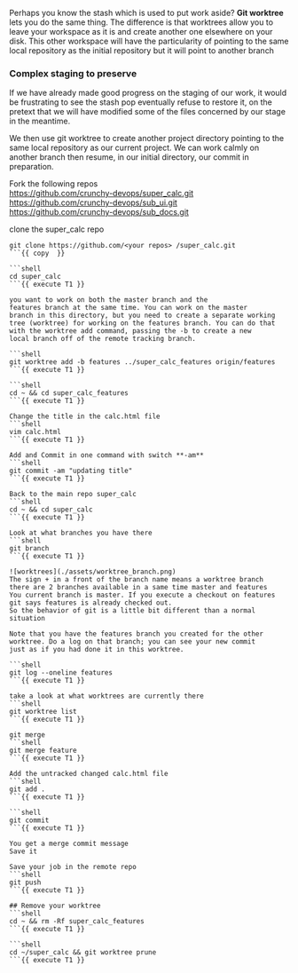Perhaps you know the stash which is used to put work aside? **Git worktree** lets you do the same thing. 
The difference is that worktrees allow you to leave your workspace as it is and create another one elsewhere on your disk. 
This other workspace will have the particularity of pointing to the same local repository as the initial repository 
but it will point to another branch

### Complex staging to preserve

If we have already made good progress on the staging of our work, it would be frustrating to see the 
stash pop eventually refuse to restore it, on the pretext that we will have modified some of the files concerned
by our stage in the meantime.

We then use git worktree to create another project directory pointing to the same local repository as our current project.
We can work calmly on another branch then resume, in our initial directory, our commit in preparation.

Fork the following repos  
https://github.com/crunchy-devops/super_calc.git    
https://github.com/crunchy-devops/sub_ui.git  
https://github.com/crunchy-devops/sub_docs.git  

clone the super_calc repo 
```shell
git clone https://github.com/<your repos> /super_calc.git
```{{ copy  }}

```shell
cd super_calc
```{{ execute T1 }}

you want to work on both the master branch and the
features branch at the same time. You can work on the master
branch in this directory, but you need to create a separate working
tree (worktree) for working on the features branch. You can do that
with the worktree add command, passing the -b to create a new
local branch off of the remote tracking branch.

```shell
git worktree add -b features ../super_calc_features origin/features
```{{ execute T1 }}

```shell
cd ~ && cd super_calc_features
```{{ execute T1 }}

Change the title in the calc.html file  
```shell
vim calc.html
```{{ execute T1 }}

Add and Commit in one command with switch **-am** 
```shell
git commit -am "updating title"
```{{ execute T1 }}

Back to the main repo super_calc
```shell
cd ~ && cd super_calc 
```{{ execute T1 }}

Look at what branches you have there 
```shell
git branch
```{{ execute T1 }}

![worktrees](./assets/worktree_branch.png)    
The sign + in a front of the branch name means a worktree branch
there are 2 branches available in a same time master and features 
You current branch is master. If you execute a checkout on features 
git says features is already checked out.   
So the behavior of git is a little bit different than a normal situation 

Note that you have the features branch you created for the other
worktree. Do a log on that branch; you can see your new commit
just as if you had done it in this worktree.

```shell
git log --oneline features
```{{ execute T1 }}

take a look at what worktrees are currently there
```shell
git worktree list
```{{ execute T1 }}

git merge
```shell
git merge feature
```{{ execute T1 }}

Add the untracked changed calc.html file
```shell
git add .
```{{ execute T1 }}

```shell
git commit
```{{ execute T1 }}

You get a merge commit message 
Save it 

Save your job in the remote repo 
```shell
git push
```{{ execute T1 }}

## Remove your worktree
```shell
cd ~ && rm -Rf super_calc_features
```{{ execute T1 }}

```shell
cd ~/super_calc && git worktree prune
```{{ execute T1 }}
